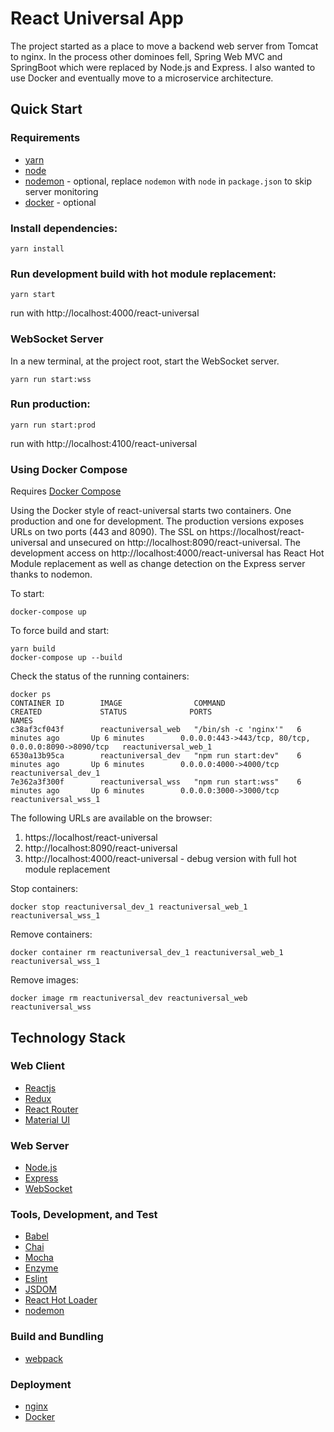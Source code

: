 # React Universal App

The project started as a place to move a backend web server from Tomcat to nginx.
In the process other dominoes fell, Spring Web MVC and SpringBoot which were replaced
by Node.js and Express. I also wanted to use Docker and eventually move to a
microservice architecture.

## Quick Start

### Requirements
* [yarn](https://yarnpkg.com/en/)
* [node](https://nodejs.org/en/)
* [nodemon](https://nodemon.io/) - optional, replace `nodemon` with `node` in `package.json` to skip server monitoring
* [docker](https://www.docker.com/) - optional

### Install dependencies:
```
yarn install
```

### Run development build with hot module replacement:
```
yarn start
```
run with http://localhost:4000/react-universal

### WebSocket Server
In a new terminal, at the project root, start the WebSocket server.
```
yarn run start:wss
```

### Run production:
```
yarn run start:prod
```
run with http://localhost:4100/react-universal

### Using Docker Compose
Requires [Docker Compose](https://docs.docker.com/compose/)

Using the Docker style of react-universal starts two containers. One production and
one for development. The production versions exposes URLs on two ports (443 and 8090).
The SSL on https://localhost/react-universal and unsecured on http://localhost:8090/react-universal.
The development access on http://localhost:4000/react-universal has React Hot Module replacement
as well as change detection on the Express server thanks to nodemon.

To start:
```
docker-compose up
```

To force build and start:
```
yarn build
docker-compose up --build
```

Check the status of the running containers:
```
docker ps
CONTAINER ID        IMAGE                COMMAND                CREATED             STATUS              PORTS                                                  NAMES
c38af3cf043f        reactuniversal_web   "/bin/sh -c 'nginx'"   6 minutes ago       Up 6 minutes        0.0.0.0:443->443/tcp, 80/tcp, 0.0.0.0:8090->8090/tcp   reactuniversal_web_1
6530a13b95ca        reactuniversal_dev   "npm run start:dev"    6 minutes ago       Up 6 minutes        0.0.0.0:4000->4000/tcp                                 reactuniversal_dev_1
7e362a3f300f        reactuniversal_wss   "npm run start:wss"    6 minutes ago       Up 6 minutes        0.0.0.0:3000->3000/tcp                                 reactuniversal_wss_1
```

The following URLs are available on the browser:

1.  https://localhost/react-universal
1.  http://localhost:8090/react-universal
1.  http://localhost:4000/react-universal - debug version with full hot module replacement

Stop containers:
```
docker stop reactuniversal_dev_1 reactuniversal_web_1 reactuniversal_wss_1
```

Remove containers:
```
docker container rm reactuniversal_dev_1 reactuniversal_web_1 reactuniversal_wss_1
```

Remove images:
```
docker image rm reactuniversal_dev reactuniversal_web reactuniversal_wss
```
## Technology Stack

### Web Client

* [Reactjs](https://facebook.github.io/react/)
* [Redux](http://redux.js.org/)
* [React Router](https://reacttraining.com/react-router/)
* [Material UI](http://www.material-ui.com/#/)

### Web Server

* [Node.js](https://nodejs.org/en/)
* [Express](https://expressjs.com/)
* [WebSocket](https://github.com/websockets/ws)

### Tools, Development, and Test

* [Babel](https://babeljs.io/)
* [Chai](http://chaijs.com/)
* [Mocha](https://mochajs.org/)
* [Enzyme](http://airbnb.io/enzyme/index.html)
* [Eslint](https://eslint.org/)
* [JSDOM](https://github.com/tmpvar/jsdom)
* [React Hot Loader](http://gaearon.github.io/react-hot-loader/)
* [nodemon](https://nodemon.io/)

### Build and Bundling

* [webpack](https://webpack.js.org/)

### Deployment

* [nginx](https://www.nginx.com/resources/wiki/community/)
* [Docker](https://www.docker.com/community-edition)
